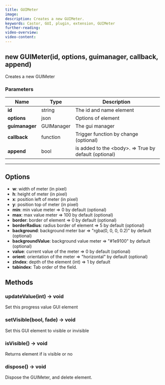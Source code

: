 ```yaml
---
title: GUIMeter
image:
description: Creates a new GUIMeter.
keywords: Castor, GUI, plugin, extension, GUIMeter
further-reading:
video-overview:
video-content:
---
```


## new GUIMeter(id, options, guimanager, callback, append)

Creates a new GUIMeter

### Parameters

| Name           | Type       | Description                                                    |
| -------------- | ---------- | -------------------------------------------------------------- |
| **id**         | string     | The id and name element                                        |
| **options**    | json       | Options of element                                             |
| **guimanager** | GUIManager | The gui manager                                                |
| **callback**   | function   | Trigger function by change (optional)                          |
| **append**     | bool       | is added to the &lt;body&gt;. =&gt; True by default (optional) |

---

## Options

- **w**: width of meter (in pixel)
- **h**: height of meter (in pixel)
- **x**: position left of meter (in pixel)
- **y**: position top of meter (in pixel)
- **min**: min value meter =&gt; 0 by default (optional)
- **max**: max value meter =&gt; 100 by default (optional)
- **border**: border of element =&gt; 0 by default (optional)
- **borderRadius**: radius border of element =&gt; 5 by default (optional)
- **background**: background meter bar =&gt; "rgba(0, 0, 0, 0.2)" by default (optional)
- **backgroundValue**: background value meter =&gt; "#1e9100" by default (optional)
- **value**: current value of the meter =&gt; 0 by default (optional)
- **orient**: orientation of the meter =&gt; "horizontal" by default (optional)
- **zIndex**: depth of the element (int) =&gt; 1 by default
- **tabindex**: Tab order of the field.

## Methods

### updateValue(int) → void

Set this progress value GUI element

### setVisible(bool, fade) → void

Set this GUI element to visible or invisible

### isVisible() → void

Returns element if is visible or no

### dispose() → void

Dispose the GUIMeter, and delete element.
